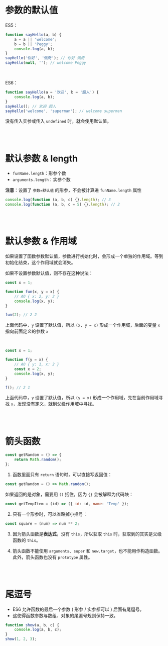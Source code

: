 # 参数的默认值

ES5：

```js
function sayHello(a, b) {
    a = a || 'welcome';
    b = b || 'Peggy';
    console.log(a, b);
}
sayHello('你好', '佩奇'); // 你好 佩奇
sayHello(null, ''); // welcome Peggy
```

<br>

ES6：

```js
function sayHello(a = '欢迎', b = '超人') {
    console.log(a, b);
}
sayHello(); // 欢迎 超人
sayHello('welcome', 'superman'); // welcome superman
```

没有传入实参或传入 `undefined` 时，就会使用默认值。

<br><br>

# 默认参数 & length

-   `funName.length`：形参个数
-   `arguments.length`：实参个数

**注意**：设置了 `参数=默认值` 的形参，不会被计算进 `funName.length` 属性

```js
console.log(function (a, b, c) {}.length); // 3
console.log(function (a, b, c = 5) {}.length); // 2
```

<br><br>

# 默认参数 & 作用域

如果设置了函数参数默认值，参数进行初始化时，会形成一个单独的作用域。等到初始化结束，这个作用域就会消失。

如果不设置参数默认值，则不存在这种说法：

```js
const x = 1;

function fun(x, y = x) {
    // AO { x: 2, y: 2 }
    console.log(x, y);
}

fun(2); // 2 2
```

上面代码中，`y` 设置了默认值，所以 `(x, y = x)` 形成一个作用域，后面的变量 `x` 指向前面定义的参数 `x`

<br>

```js
const x = 1;

function f(y = x) {
    // AO { y: 1, x: 2 }
    const x = 2;
    console.log(x, y);
}

f(); // 2 1
```

上面代码中，`y` 设置了默认值，所以 `(y = x)` 形成一个作用域，先在当前作用域寻找 `x`，发现没有定义，就到父级作用域中寻找。

<br><br>

# 箭头函数

```js
const getRandom = () => {
    return Math.random();
};
```

1. 函数里面只有 `return` 语句时，可以直接写返回值：

```js
const getRandom = () => Math.random();
```

如果返回的是对象，需要用 `()` 括住，因为 `{}` 会被解释为代码块：

```js
const getTempItem = (id) => ({ id: id, name: 'Temp' });
```

2. 只有一个形参时，可以省略掉小括号：

```js
const square = (num) => num ** 2;
```

3.  因为箭头函数是**表达式**，没有 `this`，所以获取 `this` 时，获取到的其实是父级函数的 `this`。

4.  箭头函数不能使用 `arguments`、`super` 和 `new.target`，也不能用作构造函数。此外，箭头函数也没有 `prototype` 属性。

<br><br>

# 尾逗号

-   ES6 允许函数的最后一个参数 ( 形参 / 实参都可以 ) 后面有尾逗号。
-   这使得函数参数与数组、对象的尾逗号规则保持一致。

```js
function show(a, b, c) {
    console.log(a, b, c);
}
show(1, 2, 3);
```

<br>

